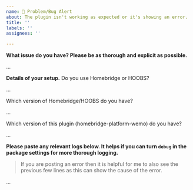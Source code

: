 ```yaml
---
name: 🚨 Problem/Bug Alert
about: The plugin isn't working as expected or it's showing an error.
title: ''
labels: ''
assignees: ''

---
```


**What issue do you have? Please be as thorough and explicit as possible.**

...

**Details of your setup.**
Do you use Homebridge or HOOBS?

...

Which version of Homebridge/HOOBS do you have?

...

Which version of this plugin (homebridge-platform-wemo) do you have?

...

**Please paste any relevant logs below. It helps if you can turn `debug` in the package settings for more thorough logging.**
> If you are posting an error then it is helpful for me to also see the previous few lines as this can show the cause of the error.

...
